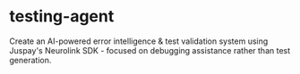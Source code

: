 # testing-agent
Create an AI-powered error intelligence &amp; test validation system using Juspay's Neurolink SDK - focused on debugging assistance rather than test generation.
